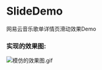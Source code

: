 # SlideDemo
网易云音乐歌单详情页滑动效果Demo


### 实现的效果图:
 ![模仿的效果图.gif](https://github.com/hsxiaodev/SlideDemo/blob/master/pic/%E7%BD%91%E6%98%93%E4%BA%91%E9%9F%B3%E4%B9%90%E6%AD%8C%E5%8D%95%E8%AF%A6%E6%83%85%E9%A1%B5%E6%BB%91%E5%8A%A8%E6%95%88%E6%9E%9C.gif) 
